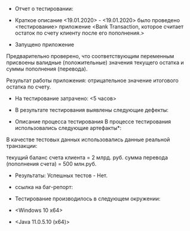  * Отчет о тестировании:
  
 - Краткое описание
 <19.01.2020> - <19.01.2020> было проведено <тестирование> 
 приложение <Bank Transaction, которое считает 
 остаток по счету клиенту после его пополнения.>

- Запущено приложение 
 
 Предварительно проверено, что соответствующим переменным присвоены валидные (положительные) значения текущего остатка и суммы пополнения (перевода).
 
 Результат работы приложения: отрицательное значение итогового остатка по счету.
 
 - На тестирование затрачено: <5 часов>
 
 - В результате тестирования выявлены следующие дефекты:
 

 
 - Описание процесса тестирования
 В процессе тестирования использовались следующие артефакты*:
 
 В качестве тестовых данных использовались данные реальной транзакции:
 
 текущий баланс счета клиента = 2 млрд. руб.
 сумма перевода (пополнения счета) = 500 млн.руб.
 
 - Результаты:
 Успешных тестов - Нет.
 
 - cсылка на баг-репорт: 
 
 
 
 
 - Тестирование производилось в следующем окружении:
 
 - <Windows 10 x64>
 - <Java 11.0.5.10 (x64)>

